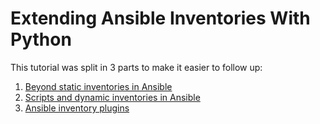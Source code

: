 # Extending Ansible Inventories With Python

This tutorial was split in 3 parts to make it easier to follow up:

1. [Beyond static inventories in Ansible](BeyondStaticInventoriesInAnsible.md)
2. [Scripts and dynamic inventories in Ansible](ScriptsAndDynamicInventoriesInAnsible.md)
3. [Ansible inventory plugins](AnsibleInventoryPlugins.md)
